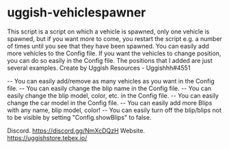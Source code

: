 # uggish-vehiclespawner

This script is a script on which a vehicle is spawned, only one vehicle is spawned, but if you want more to come, you restart the script e.g. a number of times until you see that they have been spawned. You can easily add more vehicles to the Config file. If you want the vehicles to change position, you can do so easily in the Config file. The positions that I added are just several examples. Create by Uggish Resources - Uggishhh#4551

-- You can easily add/remove as many vehicles as you want in the Config file.
-- You can easily change the blip name in the Config file.
-- You can easily change the blip model, color, etc. in the Config file.
-- You can easily change the car model in the Config file.
-- You can easily add more Blips with any name, blip model, color!
-- You can easily turn off the blip/blips not to be visible by setting "Config.showBlips" to false.

Discord.
https://discord.gg/NmXcDQzH
Website.
https://uggishstore.tebex.io/
